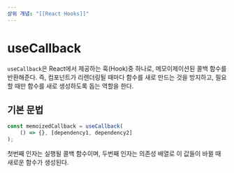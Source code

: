 ```yaml
---
상위 개념: "[[React Hooks]]"
---
```

# useCallback
`useCallback`은 React에서 제공하는 훅(Hook)중 하나로, 메모이제이션된 콜백 함수를 반환해준다. 즉, 컴포넌트가 리렌더링될 때마다 함수를 새로 만드는 것을 방지하고, 필요할 때만 함수를 새로 생성하도록 돕는 역할을 한다.

## 기본 문법
```js
const memoizedCallback = useCallback(
	() => {}, [dependency1, dependency2]
);
```
첫번째 인자는 실행될 콜백 함수이며, 두번째 인자는 의존성 배열로 이 값들이 바뀔 때 새로운 함수가 생성된다.